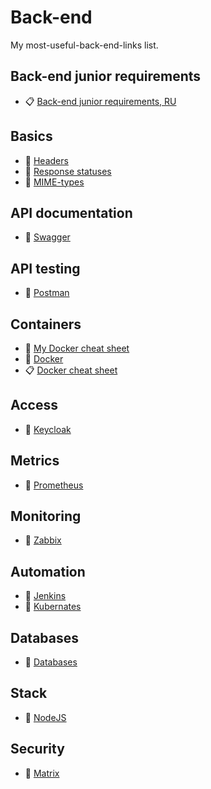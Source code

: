 # Back-end

My most-useful-back-end-links list.

## Back-end junior requirements

- 📋 [Back-end junior requirements, RU](https://tproger.ru/translations/backend-web-development/)

## Basics

- 🧾 [Headers](https://developer.mozilla.org/en-US/docs/Web/HTTP/Headers)
- 🧾 [Response statuses](https://developer.mozilla.org/en-US/docs/Web/HTTP/Status)
- 🧾 [MIME-types](https://developer.mozilla.org/en-US/docs/Web/HTTP/Basics_of_HTTP/MIME_types)

## API documentation

- 🤖 [Swagger](https://swagger.io/)

## API testing

- 🤖 [Postman](https://swagger.io/)

## Containers

- 🔖 [My Docker cheat sheet](./docker.md)
- 🧾 [Docker](https://docs.docker.com/)
- 📋 [Docker cheat sheet](https://dockerlabs.collabnix.com/docker/cheatsheet/)

## Access

- 🤖 [Keycloak](https://www.keycloak.org/)

## Metrics

- 🤖 [Prometheus](https://prometheus.io/)

## Monitoring

- 🧾 [Zabbix](https://www.zabbix.com/)

## Automation

- 🤖 [Jenkins](https://www.jenkins.io/)
- 🤖 [Kubernates](https://kubernetes.io/)

## Databases

- 🔖 [Databases](./databases.md)

## Stack

- 🔖 [NodeJS](./nodejs.md)

## Security

- 🧾 [Matrix](https://matrix.org/)